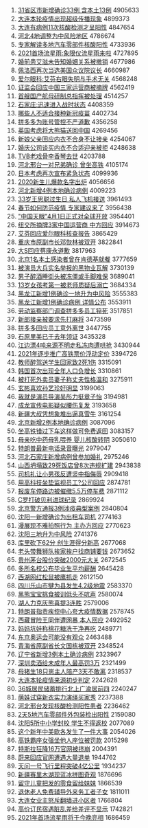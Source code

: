 1. [31省区市新增确诊33例 含本土13例](http://www.baidu.com/baidu?cl=3&tn=SE_baiduhomet8_jmjb7mjw&rsv_dl=fyb_top&fr=top1000&wd=31%CA%A1%C7%F8%CA%D0%D0%C2%D4%F6%C8%B7%D5%EF33%C0%FD%20%BA%AC%B1%BE%CD%C113%C0%FD) 4905633
1. [大连本轮疫情出现超级传播现象](http://www.baidu.com/baidu?cl=3&tn=SE_baiduhomet8_jmjb7mjw&rsv_dl=fyb_top&fr=top1000&wd=%B4%F3%C1%AC%B1%BE%C2%D6%D2%DF%C7%E9%B3%F6%CF%D6%B3%AC%BC%B6%B4%AB%B2%A5%CF%D6%CF%F3) 4899373
1. [大连有病例11次核酸检测才呈阳性](http://www.baidu.com/baidu?cl=3&tn=SE_baiduhomet8_jmjb7mjw&rsv_dl=fyb_top&fr=top1000&wd=%B4%F3%C1%AC%D3%D0%B2%A1%C0%FD11%B4%CE%BA%CB%CB%E1%BC%EC%B2%E2%B2%C5%B3%CA%D1%F4%D0%D4) 4847654
1. [河北4地调整为中风险地区](http://www.baidu.com/baidu?cl=3&tn=SE_baiduhomet8_jmjb7mjw&rsv_dl=fyb_top&fr=top1000&wd=%BA%D3%B1%B14%B5%D8%B5%F7%D5%FB%CE%AA%D6%D0%B7%E7%CF%D5%B5%D8%C7%F8) 4786674
1. [专家解读多地汽车零部件核酸阳性](http://www.baidu.com/baidu?cl=3&tn=SE_baiduhomet8_jmjb7mjw&rsv_dl=fyb_top&fr=top1000&wd=%D7%A8%BC%D2%BD%E2%B6%C1%B6%E0%B5%D8%C6%FB%B3%B5%C1%E3%B2%BF%BC%FE%BA%CB%CB%E1%D1%F4%D0%D4) 4733936
1. [2021首场流星雨:象限仪流星雨来啦](http://www.baidu.com/baidu?cl=3&tn=SE_baiduhomet8_jmjb7mjw&rsv_dl=fyb_top&fr=top1000&wd=2021%CA%D7%B3%A1%C1%F7%D0%C7%D3%EA%3A%CF%F3%CF%DE%D2%C7%C1%F7%D0%C7%D3%EA%C0%B4%C0%B2) 4727895
1. [婚前患艾滋未告知婚姻关系被撤销](http://www.baidu.com/baidu?cl=3&tn=SE_baiduhomet8_jmjb7mjw&rsv_dl=fyb_top&fr=top1000&wd=%BB%E9%C7%B0%BB%BC%B0%AC%D7%CC%CE%B4%B8%E6%D6%AA%BB%E9%D2%F6%B9%D8%CF%B5%B1%BB%B3%B7%CF%FA) 4677986
1. [佩洛西再次当选美国众议院议长](http://www.baidu.com/baidu?cl=3&tn=SE_baiduhomet8_jmjb7mjw&rsv_dl=fyb_top&fr=top1000&wd=%C5%E5%C2%E5%CE%F7%D4%D9%B4%CE%B5%B1%D1%A1%C3%C0%B9%FA%D6%DA%D2%E9%D4%BA%D2%E9%B3%A4) 4660987
1. [爱尔眼科:艾芬右眼失明与手术无关](http://www.baidu.com/baidu?cl=3&tn=SE_baiduhomet8_jmjb7mjw&rsv_dl=fyb_top&fr=top1000&wd=%B0%AE%B6%FB%D1%DB%BF%C6%3A%B0%AC%B7%D2%D3%D2%D1%DB%CA%A7%C3%F7%D3%EB%CA%D6%CA%F5%CE%DE%B9%D8) 4568248
1. [证监会回应中国三家运营商被摘牌](http://www.baidu.com/baidu?cl=3&tn=SE_baiduhomet8_jmjb7mjw&rsv_dl=fyb_top&fr=top1000&wd=%D6%A4%BC%E0%BB%E1%BB%D8%D3%A6%D6%D0%B9%FA%C8%FD%BC%D2%D4%CB%D3%AA%C9%CC%B1%BB%D5%AA%C5%C6) 4562419
1. [首艘国产航母研制总指挥被处理](http://www.baidu.com/baidu?cl=3&tn=SE_baiduhomet8_jmjb7mjw&rsv_dl=fyb_top&fr=top1000&wd=%CA%D7%CB%D2%B9%FA%B2%FA%BA%BD%C4%B8%D1%D0%D6%C6%D7%DC%D6%B8%BB%D3%B1%BB%B4%A6%C0%ED) 4514257
1. [石家庄:迅速进入战时状态](http://www.baidu.com/baidu?cl=3&tn=SE_baiduhomet8_jmjb7mjw&rsv_dl=fyb_top&fr=top1000&wd=%CA%AF%BC%D2%D7%AF%3A%D1%B8%CB%D9%BD%F8%C8%EB%D5%BD%CA%B1%D7%B4%CC%AC) 4408359
1. [哪些人不适合接种新冠疫苗](http://www.baidu.com/baidu?cl=3&tn=SE_baiduhomet8_jmjb7mjw&rsv_dl=fyb_top&fr=top1000&wd=%C4%C4%D0%A9%C8%CB%B2%BB%CA%CA%BA%CF%BD%D3%D6%D6%D0%C2%B9%DA%D2%DF%C3%E7) 4402734
1. [拼多多为账号管控不严道歉](http://www.baidu.com/baidu?cl=3&tn=SE_baiduhomet8_jmjb7mjw&rsv_dl=fyb_top&fr=top1000&wd=%C6%B4%B6%E0%B6%E0%CE%AA%D5%CB%BA%C5%B9%DC%BF%D8%B2%BB%D1%CF%B5%C0%C7%B8) 4356258
1. [英国考虑将大熊猫送回中国](http://www.baidu.com/baidu?cl=3&tn=SE_baiduhomet8_jmjb7mjw&rsv_dl=fyb_top&fr=top1000&wd=%D3%A2%B9%FA%BF%BC%C2%C7%BD%AB%B4%F3%D0%DC%C3%A8%CB%CD%BB%D8%D6%D0%B9%FA) 4269456
1. [新娘父亲回应内衣不合身不让接亲](http://www.baidu.com/baidu?cl=3&tn=SE_baiduhomet8_jmjb7mjw&rsv_dl=fyb_top&fr=top1000&wd=%D0%C2%C4%EF%B8%B8%C7%D7%BB%D8%D3%A6%C4%DA%D2%C2%B2%BB%BA%CF%C9%ED%B2%BB%C8%C3%BD%D3%C7%D7) 4254067
1. [婚庆公司谈买内衣不合适迎亲被拒](http://www.baidu.com/baidu?cl=3&tn=SE_baiduhomet8_jmjb7mjw&rsv_dl=fyb_top&fr=top1000&wd=%BB%E9%C7%EC%B9%AB%CB%BE%CC%B8%C2%F2%C4%DA%D2%C2%B2%BB%BA%CF%CA%CA%D3%AD%C7%D7%B1%BB%BE%DC) 4248638
1. [TVB老戏骨李香琴去世](http://www.baidu.com/baidu?cl=3&tn=SE_baiduhomet8_jmjb7mjw&rsv_dl=fyb_top&fr=top1000&wd=TVB%C0%CF%CF%B7%B9%C7%C0%EE%CF%E3%C7%D9%C8%A5%CA%C0) 4203788
1. [河北邢台一对兄弟确诊 曾坐高铁](http://www.baidu.com/baidu?cl=3&tn=SE_baiduhomet8_jmjb7mjw&rsv_dl=fyb_top&fr=top1000&wd=%BA%D3%B1%B1%D0%CF%CC%A8%D2%BB%B6%D4%D0%D6%B5%DC%C8%B7%D5%EF%20%D4%F8%D7%F8%B8%DF%CC%FA) 4105174
1. [日本考虑再次宣布紧急状态](http://www.baidu.com/baidu?cl=3&tn=SE_baiduhomet8_jmjb7mjw&rsv_dl=fyb_top&fr=top1000&wd=%C8%D5%B1%BE%BF%BC%C2%C7%D4%D9%B4%CE%D0%FB%B2%BC%BD%F4%BC%B1%D7%B4%CC%AC) 4099936
1. [2020新生儿爆款名字出炉](http://www.baidu.com/baidu?cl=3&tn=SE_baiduhomet8_jmjb7mjw&rsv_dl=fyb_top&fr=top1000&wd=2020%D0%C2%C9%FA%B6%F9%B1%AC%BF%EE%C3%FB%D7%D6%B3%F6%C2%AF) 4056656
1. [河北新增4例本地确诊病例](http://www.baidu.com/baidu?cl=3&tn=SE_baiduhomet8_jmjb7mjw&rsv_dl=fyb_top&fr=top1000&wd=%BA%D3%B1%B1%D0%C2%D4%F64%C0%FD%B1%BE%B5%D8%C8%B7%D5%EF%B2%A1%C0%FD) 4009223
1. [33岁王思聪过生日 私人飞机接送](http://www.baidu.com/baidu?cl=3&tn=SE_baiduhomet8_jmjb7mjw&rsv_dl=fyb_top&fr=top1000&wd=33%CB%EA%CD%F5%CB%BC%B4%CF%B9%FD%C9%FA%C8%D5%20%CB%BD%C8%CB%B7%C9%BB%FA%BD%D3%CB%CD) 3961493
1. [春节如何防范疫情 专家建议来了](http://www.baidu.com/baidu?cl=3&tn=SE_baiduhomet8_jmjb7mjw&rsv_dl=fyb_top&fr=top1000&wd=%B4%BA%BD%DA%C8%E7%BA%CE%B7%C0%B7%B6%D2%DF%C7%E9%20%D7%A8%BC%D2%BD%A8%D2%E9%C0%B4%C1%CB) 3956438
1. ["中国天眼"4月1日正式对全球开放](http://www.baidu.com/baidu?cl=3&tn=SE_baiduhomet8_jmjb7mjw&rsv_dl=fyb_top&fr=top1000&wd=%22%D6%D0%B9%FA%CC%EC%D1%DB%224%D4%C21%C8%D5%D5%FD%CA%BD%B6%D4%C8%AB%C7%F2%BF%AA%B7%C5) 3954401
1. [纽交所摘牌3家中国运营商 中方回应](http://www.baidu.com/baidu?cl=3&tn=SE_baiduhomet8_jmjb7mjw&rsv_dl=fyb_top&fr=top1000&wd=%C5%A6%BD%BB%CB%F9%D5%AA%C5%C63%BC%D2%D6%D0%B9%FA%D4%CB%D3%AA%C9%CC%20%D6%D0%B7%BD%BB%D8%D3%A6) 3914673
1. [艾芬回应爱尔眼科核查报告](http://www.baidu.com/baidu?cl=3&tn=SE_baiduhomet8_jmjb7mjw&rsv_dl=fyb_top&fr=top1000&wd=%B0%AC%B7%D2%BB%D8%D3%A6%B0%AE%B6%FB%D1%DB%BF%C6%BA%CB%B2%E9%B1%A8%B8%E6) 3865429
1. [重庆市原副市长邓恢林被双开](http://www.baidu.com/baidu?cl=3&tn=SE_baiduhomet8_jmjb7mjw&rsv_dl=fyb_top&fr=top1000&wd=%D6%D8%C7%EC%CA%D0%D4%AD%B8%B1%CA%D0%B3%A4%B5%CB%BB%D6%C1%D6%B1%BB%CB%AB%BF%AA) 3822841
1. [大S回应蔡康永道歉](http://www.baidu.com/baidu?cl=3&tn=SE_baiduhomet8_jmjb7mjw&rsv_dl=fyb_top&fr=top1000&wd=%B4%F3S%BB%D8%D3%A6%B2%CC%BF%B5%D3%C0%B5%C0%C7%B8) 3817963
1. [北京1名本土感染者曾在肯德基就餐](http://www.baidu.com/baidu?cl=3&tn=SE_baiduhomet8_jmjb7mjw&rsv_dl=fyb_top&fr=top1000&wd=%B1%B1%BE%A91%C3%FB%B1%BE%CD%C1%B8%D0%C8%BE%D5%DF%D4%F8%D4%DA%BF%CF%B5%C2%BB%F9%BE%CD%B2%CD) 3777659
1. [被演员大兵实名举报的黑物业瓦解](http://www.baidu.com/baidu?cl=3&tn=SE_baiduhomet8_jmjb7mjw&rsv_dl=fyb_top&fr=top1000&wd=%B1%BB%D1%DD%D4%B1%B4%F3%B1%F8%CA%B5%C3%FB%BE%D9%B1%A8%B5%C4%BA%DA%CE%EF%D2%B5%CD%DF%BD%E2) 3730139
1. [男子醉酒睡街头被冻僵或手脚难保](http://www.baidu.com/baidu?cl=3&tn=SE_baiduhomet8_jmjb7mjw&rsv_dl=fyb_top&fr=top1000&wd=%C4%D0%D7%D3%D7%ED%BE%C6%CB%AF%BD%D6%CD%B7%B1%BB%B6%B3%BD%A9%BB%F2%CA%D6%BD%C5%C4%D1%B1%A3) 3689041
1. [13岁女孩考第一被老师质疑后溺亡](http://www.baidu.com/baidu?cl=3&tn=SE_baiduhomet8_jmjb7mjw&rsv_dl=fyb_top&fr=top1000&wd=13%CB%EA%C5%AE%BA%A2%BF%BC%B5%DA%D2%BB%B1%BB%C0%CF%CA%A6%D6%CA%D2%C9%BA%F3%C4%E7%CD%F6) 3684334
1. [黑龙江新增1例确诊一地升为中风险](http://www.baidu.com/baidu?cl=3&tn=SE_baiduhomet8_jmjb7mjw&rsv_dl=fyb_top&fr=top1000&wd=%BA%DA%C1%FA%BD%AD%D0%C2%D4%F61%C0%FD%C8%B7%D5%EF%D2%BB%B5%D8%C9%FD%CE%AA%D6%D0%B7%E7%CF%D5) 3555383
1. [黑龙江新增1例确诊病例 详情公布](http://www.baidu.com/baidu?cl=3&tn=SE_baiduhomet8_jmjb7mjw&rsv_dl=fyb_top&fr=top1000&wd=%BA%DA%C1%FA%BD%AD%D0%C2%D4%F61%C0%FD%C8%B7%D5%EF%B2%A1%C0%FD%20%CF%EA%C7%E9%B9%AB%B2%BC) 3553911
1. [劳动监察部门调查拼多多员工猝死](http://www.baidu.com/baidu?cl=3&tn=SE_baiduhomet8_jmjb7mjw&rsv_dl=fyb_top&fr=top1000&wd=%C0%CD%B6%AF%BC%E0%B2%EC%B2%BF%C3%C5%B5%F7%B2%E9%C6%B4%B6%E0%B6%E0%D4%B1%B9%A4%E2%A7%CB%C0) 3517851
1. [新郎接亲被要求先打麻将](http://www.baidu.com/baidu?cl=3&tn=SE_baiduhomet8_jmjb7mjw&rsv_dl=fyb_top&fr=top1000&wd=%D0%C2%C0%C9%BD%D3%C7%D7%B1%BB%D2%AA%C7%F3%CF%C8%B4%F2%C2%E9%BD%AB) 3473599
1. [拼多多回应员工意外离世](http://www.baidu.com/baidu?cl=3&tn=SE_baiduhomet8_jmjb7mjw&rsv_dl=fyb_top&fr=top1000&wd=%C6%B4%B6%E0%B6%E0%BB%D8%D3%A6%D4%B1%B9%A4%D2%E2%CD%E2%C0%EB%CA%C0) 3447755
1. [石原里美已于去年领证](http://www.baidu.com/baidu?cl=3&tn=SE_baiduhomet8_jmjb7mjw&rsv_dl=fyb_top&fr=top1000&wd=%CA%AF%D4%AD%C0%EF%C3%C0%D2%D1%D3%DA%C8%A5%C4%EA%C1%EC%D6%A4) 3435328
1. [江边漂4吨来源不明走私冻肉遭哄抢](http://www.baidu.com/baidu?cl=3&tn=SE_baiduhomet8_jmjb7mjw&rsv_dl=fyb_top&fr=top1000&wd=%BD%AD%B1%DF%C6%AF4%B6%D6%C0%B4%D4%B4%B2%BB%C3%F7%D7%DF%CB%BD%B6%B3%C8%E2%D4%E2%BA%E5%C7%C0) 3430944
1. [2021年逐步推广高铁票价浮动定价](http://www.baidu.com/baidu?cl=3&tn=SE_baiduhomet8_jmjb7mjw&rsv_dl=fyb_top&fr=top1000&wd=2021%C4%EA%D6%F0%B2%BD%CD%C6%B9%E3%B8%DF%CC%FA%C6%B1%BC%DB%B8%A1%B6%AF%B6%A8%BC%DB) 3394726
1. [教师醉驾送学生回家致2死1伤](http://www.baidu.com/baidu?cl=3&tn=SE_baiduhomet8_jmjb7mjw&rsv_dl=fyb_top&fr=top1000&wd=%BD%CC%CA%A6%D7%ED%BC%DD%CB%CD%D1%A7%C9%FA%BB%D8%BC%D2%D6%C22%CB%C01%C9%CB) 3315091
1. [韩国首次出现全年人口负增长](http://www.baidu.com/baidu?cl=3&tn=SE_baiduhomet8_jmjb7mjw&rsv_dl=fyb_top&fr=top1000&wd=%BA%AB%B9%FA%CA%D7%B4%CE%B3%F6%CF%D6%C8%AB%C4%EA%C8%CB%BF%DA%B8%BA%D4%F6%B3%A4) 3310861
1. [被打死外卖员妻子称丈夫性格温和](http://www.baidu.com/baidu?cl=3&tn=SE_baiduhomet8_jmjb7mjw&rsv_dl=fyb_top&fr=top1000&wd=%B1%BB%B4%F2%CB%C0%CD%E2%C2%F4%D4%B1%C6%DE%D7%D3%B3%C6%D5%C9%B7%F2%D0%D4%B8%F1%CE%C2%BA%CD) 3275911
1. [玄彬喜欢孙艺珍好明显](http://www.baidu.com/baidu?cl=3&tn=SE_baiduhomet8_jmjb7mjw&rsv_dl=fyb_top&fr=top1000&wd=%D0%FE%B1%F2%CF%B2%BB%B6%CB%EF%D2%D5%D5%E4%BA%C3%C3%F7%CF%D4) 3199063
1. [我就是演员导演吴彤力挺章子怡](http://www.baidu.com/baidu?cl=3&tn=SE_baiduhomet8_jmjb7mjw&rsv_dl=fyb_top&fr=top1000&wd=%CE%D2%BE%CD%CA%C7%D1%DD%D4%B1%B5%BC%D1%DD%CE%E2%CD%AE%C1%A6%CD%A6%D5%C2%D7%D3%E2%F9) 3194981
1. [成龙宣传电影疑似腰伤复发](http://www.baidu.com/baidu?cl=3&tn=SE_baiduhomet8_jmjb7mjw&rsv_dl=fyb_top&fr=top1000&wd=%B3%C9%C1%FA%D0%FB%B4%AB%B5%E7%D3%B0%D2%C9%CB%C6%D1%FC%C9%CB%B8%B4%B7%A2) 3193658
1. [新疆大叔凭想象堆出逼真雪牛](http://www.baidu.com/baidu?cl=3&tn=SE_baiduhomet8_jmjb7mjw&rsv_dl=fyb_top&fr=top1000&wd=%D0%C2%BD%AE%B4%F3%CA%E5%C6%BE%CF%EB%CF%F3%B6%D1%B3%F6%B1%C6%D5%E6%D1%A9%C5%A3) 3161254
1. [北京新增2例本地确诊病例](http://www.baidu.com/baidu?cl=3&tn=SE_baiduhomet8_jmjb7mjw&rsv_dl=fyb_top&fr=top1000&wd=%B1%B1%BE%A9%D0%C2%D4%F62%C0%FD%B1%BE%B5%D8%C8%B7%D5%EF%B2%A1%C0%FD) 3087096
1. [坐高铁错过下车这样做可免费返回](http://www.baidu.com/baidu?cl=3&tn=SE_baiduhomet8_jmjb7mjw&rsv_dl=fyb_top&fr=top1000&wd=%D7%F8%B8%DF%CC%FA%B4%ED%B9%FD%CF%C2%B3%B5%D5%E2%D1%F9%D7%F6%BF%C9%C3%E2%B7%D1%B7%B5%BB%D8) 3083157
1. [母亲吃中药母乳喂养 婴儿核酸转阴](http://www.baidu.com/baidu?cl=3&tn=SE_baiduhomet8_jmjb7mjw&rsv_dl=fyb_top&fr=top1000&wd=%C4%B8%C7%D7%B3%D4%D6%D0%D2%A9%C4%B8%C8%E9%CE%B9%D1%F8%20%D3%A4%B6%F9%BA%CB%CB%E1%D7%AA%D2%F5) 3050610
1. [特朗普最新电话录音曝光](http://www.baidu.com/baidu?cl=3&tn=SE_baiduhomet8_jmjb7mjw&rsv_dl=fyb_top&fr=top1000&wd=%CC%D8%C0%CA%C6%D5%D7%EE%D0%C2%B5%E7%BB%B0%C2%BC%D2%F4%C6%D8%B9%E2) 2979047
1. [河北石家庄新增病例曾参加婚礼](http://www.baidu.com/baidu?cl=3&tn=SE_baiduhomet8_jmjb7mjw&rsv_dl=fyb_top&fr=top1000&wd=%BA%D3%B1%B1%CA%AF%BC%D2%D7%AF%D0%C2%D4%F6%B2%A1%C0%FD%D4%F8%B2%CE%BC%D3%BB%E9%C0%F1) 2975246
1. [山西坍塌致29死饭店曾8次违规扩建](http://www.baidu.com/baidu?cl=3&tn=SE_baiduhomet8_jmjb7mjw&rsv_dl=fyb_top&fr=top1000&wd=%C9%BD%CE%F7%CC%AE%CB%FA%D6%C229%CB%C0%B7%B9%B5%EA%D4%F88%B4%CE%CE%A5%B9%E6%C0%A9%BD%A8) 2943838
1. [司机礼让小男孩反遭竖中指侮辱](http://www.baidu.com/baidu?cl=3&tn=SE_baiduhomet8_jmjb7mjw&rsv_dl=fyb_top&fr=top1000&wd=%CB%BE%BB%FA%C0%F1%C8%C3%D0%A1%C4%D0%BA%A2%B7%B4%D4%E2%CA%FA%D6%D0%D6%B8%CE%EA%C8%E8) 2909418
1. [用高科技坐垫监视员工?公司回应](http://www.baidu.com/baidu?cl=3&tn=SE_baiduhomet8_jmjb7mjw&rsv_dl=fyb_top&fr=top1000&wd=%D3%C3%B8%DF%BF%C6%BC%BC%D7%F8%B5%E6%BC%E0%CA%D3%D4%B1%B9%A4%3F%B9%AB%CB%BE%BB%D8%D3%A6) 2874781
1. [报废车停路边被催缴5.5万停车费](http://www.baidu.com/baidu?cl=3&tn=SE_baiduhomet8_jmjb7mjw&rsv_dl=fyb_top&fr=top1000&wd=%B1%A8%B7%CF%B3%B5%CD%A3%C2%B7%B1%DF%B1%BB%B4%DF%BD%C95.5%CD%F2%CD%A3%B3%B5%B7%D1) 2871112
1. [C罗打破贝利进球纪录](http://www.baidu.com/baidu?cl=3&tn=SE_baiduhomet8_jmjb7mjw&rsv_dl=fyb_top&fr=top1000&wd=C%C2%DE%B4%F2%C6%C6%B1%B4%C0%FB%BD%F8%C7%F2%BC%CD%C2%BC) 2869924
1. [北京警方通报3例涉疫典型案例](http://www.baidu.com/baidu?cl=3&tn=SE_baiduhomet8_jmjb7mjw&rsv_dl=fyb_top&fr=top1000&wd=%B1%B1%BE%A9%BE%AF%B7%BD%CD%A8%B1%A83%C0%FD%C9%E6%D2%DF%B5%E4%D0%CD%B0%B8%C0%FD) 2840804
1. [沈阳一新增确诊为出租车司机](http://www.baidu.com/baidu?cl=3&tn=SE_baiduhomet8_jmjb7mjw&rsv_dl=fyb_top&fr=top1000&wd=%C9%F2%D1%F4%D2%BB%D0%C2%D4%F6%C8%B7%D5%EF%CE%AA%B3%F6%D7%E2%B3%B5%CB%BE%BB%FA) 2774163
1. [漫展现不雅拍照行为 主办方回应](http://www.baidu.com/baidu?cl=3&tn=SE_baiduhomet8_jmjb7mjw&rsv_dl=fyb_top&fr=top1000&wd=%C2%FE%D5%B9%CF%D6%B2%BB%D1%C5%C5%C4%D5%D5%D0%D0%CE%AA%20%D6%F7%B0%EC%B7%BD%BB%D8%D3%A6) 2770623
1. [沈阳三地升为中风险](http://www.baidu.com/baidu?cl=3&tn=SE_baiduhomet8_jmjb7mjw&rsv_dl=fyb_top&fr=top1000&wd=%C9%F2%D1%F4%C8%FD%B5%D8%C9%FD%CE%AA%D6%D0%B7%E7%CF%D5) 2741376
1. [库里砍下62分 创生涯得分新高](http://www.baidu.com/baidu?cl=3&tn=SE_baiduhomet8_jmjb7mjw&rsv_dl=fyb_top&fr=top1000&wd=%BF%E2%C0%EF%BF%B3%CF%C262%B7%D6%20%B4%B4%C9%FA%D1%C4%B5%C3%B7%D6%D0%C2%B8%DF) 2677068
1. [老头带舞狮队挨家挨户找商铺要钱](http://www.baidu.com/baidu?cl=3&tn=SE_baiduhomet8_jmjb7mjw&rsv_dl=fyb_top&fr=top1000&wd=%C0%CF%CD%B7%B4%F8%CE%E8%CA%A8%B6%D3%B0%A4%BC%D2%B0%A4%BB%A7%D5%D2%C9%CC%C6%CC%D2%AA%C7%AE) 2673652
1. [贵州茅台股价突破2000元大关](http://www.baidu.com/baidu?cl=3&tn=SE_baiduhomet8_jmjb7mjw&rsv_dl=fyb_top&fr=top1000&wd=%B9%F3%D6%DD%C3%A9%CC%A8%B9%C9%BC%DB%CD%BB%C6%C62000%D4%AA%B4%F3%B9%D8) 2672545
1. [多所名校公布毕业生平均薪酬](http://www.baidu.com/baidu?cl=3&tn=SE_baiduhomet8_jmjb7mjw&rsv_dl=fyb_top&fr=top1000&wd=%B6%E0%CB%F9%C3%FB%D0%A3%B9%AB%B2%BC%B1%CF%D2%B5%C9%FA%C6%BD%BE%F9%D0%BD%B3%EA) 2645428
1. [西湖网红松鼠被鹰抓走](http://www.baidu.com/baidu?cl=3&tn=SE_baiduhomet8_jmjb7mjw&rsv_dl=fyb_top&fr=top1000&wd=%CE%F7%BA%FE%CD%F8%BA%EC%CB%C9%CA%F3%B1%BB%D3%A5%D7%A5%D7%DF) 2612150
1. [四川乐山市犍为县发生4.2级地震](http://www.baidu.com/baidu?cl=3&tn=SE_baiduhomet8_jmjb7mjw&rsv_dl=fyb_top&fr=top1000&wd=%CB%C4%B4%A8%C0%D6%C9%BD%CA%D0%EA%F9%CE%AA%CF%D8%B7%A2%C9%FA4.2%BC%B6%B5%D8%D5%F0) 2583370
1. [黑熊宝宝挑食被训低头不吭声](http://www.baidu.com/baidu?cl=3&tn=SE_baiduhomet8_jmjb7mjw&rsv_dl=fyb_top&fr=top1000&wd=%BA%DA%D0%DC%B1%A6%B1%A6%CC%F4%CA%B3%B1%BB%D1%B5%B5%CD%CD%B7%B2%BB%BF%D4%C9%F9) 2580074
1. [湖人力克灰熊喜提3连胜](http://www.baidu.com/baidu?cl=3&tn=SE_baiduhomet8_jmjb7mjw&rsv_dl=fyb_top&fr=top1000&wd=%BA%FE%C8%CB%C1%A6%BF%CB%BB%D2%D0%DC%CF%B2%CC%E13%C1%AC%CA%A4) 2579006
1. [特朗普指责疾控中心夸大疫情数据](http://www.baidu.com/baidu?cl=3&tn=SE_baiduhomet8_jmjb7mjw&rsv_dl=fyb_top&fr=top1000&wd=%CC%D8%C0%CA%C6%D5%D6%B8%D4%F0%BC%B2%BF%D8%D6%D0%D0%C4%BF%E4%B4%F3%D2%DF%C7%E9%CA%FD%BE%DD) 2578745
1. [西藏冒险王同伴遭网暴 本人回应](http://www.baidu.com/baidu?cl=3&tn=SE_baiduhomet8_jmjb7mjw&rsv_dl=fyb_top&fr=top1000&wd=%CE%F7%B2%D8%C3%B0%CF%D5%CD%F5%CD%AC%B0%E9%D4%E2%CD%F8%B1%A9%20%B1%BE%C8%CB%BB%D8%D3%A6) 2492952
1. [妈妈坑娃称棉花糖洗干净再吃](http://www.baidu.com/baidu?cl=3&tn=SE_baiduhomet8_jmjb7mjw&rsv_dl=fyb_top&fr=top1000&wd=%C2%E8%C2%E8%BF%D3%CD%DE%B3%C6%C3%DE%BB%A8%CC%C7%CF%B4%B8%C9%BE%BB%D4%D9%B3%D4) 2489771
1. [东京奥运会可能没有观众](http://www.baidu.com/baidu?cl=3&tn=SE_baiduhomet8_jmjb7mjw&rsv_dl=fyb_top&fr=top1000&wd=%B6%AB%BE%A9%B0%C2%D4%CB%BB%E1%BF%C9%C4%DC%C3%BB%D3%D0%B9%DB%D6%DA) 2463488
1. [青海省原副省长文国栋被双开](http://www.baidu.com/baidu?cl=3&tn=SE_baiduhomet8_jmjb7mjw&rsv_dl=fyb_top&fr=top1000&wd=%C7%E0%BA%A3%CA%A1%D4%AD%B8%B1%CA%A1%B3%A4%CE%C4%B9%FA%B6%B0%B1%BB%CB%AB%BF%AA) 2348524
1. [辽宁省新增3例本土确诊病例](http://www.baidu.com/baidu?cl=3&tn=SE_baiduhomet8_jmjb7mjw&rsv_dl=fyb_top&fr=top1000&wd=%C1%C9%C4%FE%CA%A1%D0%C2%D4%F63%C0%FD%B1%BE%CD%C1%C8%B7%D5%EF%B2%A1%C0%FD) 2323967
1. [深圳卖酒给未成年人最高罚3万](http://www.baidu.com/baidu?cl=3&tn=SE_baiduhomet8_jmjb7mjw&rsv_dl=fyb_top&fr=top1000&wd=%C9%EE%DB%DA%C2%F4%BE%C6%B8%F8%CE%B4%B3%C9%C4%EA%C8%CB%D7%EE%B8%DF%B7%A33%CD%F2) 2321499
1. [母猪生18只崽主人陪产3天不敢离](http://www.baidu.com/baidu?cl=3&tn=SE_baiduhomet8_jmjb7mjw&rsv_dl=fyb_top&fr=top1000&wd=%C4%B8%D6%ED%C9%FA18%D6%BB%E1%CC%D6%F7%C8%CB%C5%E3%B2%FA3%CC%EC%B2%BB%B8%D2%C0%EB) 2318537
1. [大连本轮疫情来源初步判定](http://www.baidu.com/baidu?cl=3&tn=SE_baiduhomet8_jmjb7mjw&rsv_dl=fyb_top&fr=top1000&wd=%B4%F3%C1%AC%B1%BE%C2%D6%D2%DF%C7%E9%C0%B4%D4%B4%B3%F5%B2%BD%C5%D0%B6%A8) 2242628
1. [36城居民储蓄排行北上广渝居前四](http://www.baidu.com/baidu?cl=3&tn=SE_baiduhomet8_jmjb7mjw&rsv_dl=fyb_top&fr=top1000&wd=36%B3%C7%BE%D3%C3%F1%B4%A2%D0%EE%C5%C5%D0%D0%B1%B1%C9%CF%B9%E3%D3%E5%BE%D3%C7%B0%CB%C4) 2240247
1. [萌娃试穿新衣实力演绎买家秀](http://www.baidu.com/baidu?cl=3&tn=SE_baiduhomet8_jmjb7mjw&rsv_dl=fyb_top&fr=top1000&wd=%C3%C8%CD%DE%CA%D4%B4%A9%D0%C2%D2%C2%CA%B5%C1%A6%D1%DD%D2%EF%C2%F2%BC%D2%D0%E3) 2237388
1. [河北邢台发现核酸检测阳性患者](http://www.baidu.com/baidu?cl=3&tn=SE_baiduhomet8_jmjb7mjw&rsv_dl=fyb_top&fr=top1000&wd=%BA%D3%B1%B1%D0%CF%CC%A8%B7%A2%CF%D6%BA%CB%CB%E1%BC%EC%B2%E2%D1%F4%D0%D4%BB%BC%D5%DF) 2236462
1. [2天5地汽车零部件外包装检出阳性](http://www.baidu.com/baidu?cl=3&tn=SE_baiduhomet8_jmjb7mjw&rsv_dl=fyb_top&fr=top1000&wd=2%CC%EC5%B5%D8%C6%FB%B3%B5%C1%E3%B2%BF%BC%FE%CD%E2%B0%FC%D7%B0%BC%EC%B3%F6%D1%F4%D0%D4) 2159080
1. [沈阳5所中小学封校 学生不得返校](http://www.baidu.com/baidu?cl=3&tn=SE_baiduhomet8_jmjb7mjw&rsv_dl=fyb_top&fr=top1000&wd=%C9%F2%D1%F45%CB%F9%D6%D0%D0%A1%D1%A7%B7%E2%D0%A3%20%D1%A7%C9%FA%B2%BB%B5%C3%B7%B5%D0%A3) 2077089
1. [这个新年中美欧各发生了一件大事](http://www.baidu.com/baidu?cl=3&tn=SE_baiduhomet8_jmjb7mjw&rsv_dl=fyb_top&fr=top1000&wd=%D5%E2%B8%F6%D0%C2%C4%EA%D6%D0%C3%C0%C5%B7%B8%F7%B7%A2%C9%FA%C1%CB%D2%BB%BC%FE%B4%F3%CA%C2) 2054026
1. [高铁霸座女强坐他人座位被罚款](http://www.baidu.com/baidu?cl=3&tn=SE_baiduhomet8_jmjb7mjw&rsv_dl=fyb_top&fr=top1000&wd=%B8%DF%CC%FA%B0%D4%D7%F9%C5%AE%C7%BF%D7%F8%CB%FB%C8%CB%D7%F9%CE%BB%B1%BB%B7%A3%BF%EE) 2015298
1. [特斯拉狂降16万官网被挤崩](http://www.baidu.com/baidu?cl=3&tn=SE_baiduhomet8_jmjb7mjw&rsv_dl=fyb_top&fr=top1000&wd=%CC%D8%CB%B9%C0%AD%BF%F1%BD%B516%CD%F2%B9%D9%CD%F8%B1%BB%BC%B7%B1%C0) 2004391
1. [蔚来回应官网遭遇大量退单](http://www.baidu.com/baidu?cl=3&tn=SE_baiduhomet8_jmjb7mjw&rsv_dl=fyb_top&fr=top1000&wd=%CE%B5%C0%B4%BB%D8%D3%A6%B9%D9%CD%F8%D4%E2%D3%F6%B4%F3%C1%BF%CD%CB%B5%A5) 1944762
1. [天问一号飞行里程突破4亿公里](http://www.baidu.com/baidu?cl=3&tn=SE_baiduhomet8_jmjb7mjw&rsv_dl=fyb_top&fr=top1000&wd=%CC%EC%CE%CA%D2%BB%BA%C5%B7%C9%D0%D0%C0%EF%B3%CC%CD%BB%C6%C64%D2%DA%B9%AB%C0%EF) 1934237
1. [新疆赛里木湖现蓝冰拼图奇观](http://www.baidu.com/baidu?cl=3&tn=SE_baiduhomet8_jmjb7mjw&rsv_dl=fyb_top&fr=top1000&wd=%D0%C2%BD%AE%C8%FC%C0%EF%C4%BE%BA%FE%CF%D6%C0%B6%B1%F9%C6%B4%CD%BC%C6%E6%B9%DB) 1876696
1. [留守儿童把发的零食留给妹妹](http://www.baidu.com/baidu?cl=3&tn=SE_baiduhomet8_jmjb7mjw&rsv_dl=fyb_top&fr=top1000&wd=%C1%F4%CA%D8%B6%F9%CD%AF%B0%D1%B7%A2%B5%C4%C1%E3%CA%B3%C1%F4%B8%F8%C3%C3%C3%C3) 1866539
1. [退休老人免费辅导外来务工者子女](http://www.baidu.com/baidu?cl=3&tn=SE_baiduhomet8_jmjb7mjw&rsv_dl=fyb_top&fr=top1000&wd=%CD%CB%D0%DD%C0%CF%C8%CB%C3%E2%B7%D1%B8%A8%B5%BC%CD%E2%C0%B4%CE%F1%B9%A4%D5%DF%D7%D3%C5%AE) 1811011
1. [大连女业主怒斥翻墙进小区者](http://www.baidu.com/baidu?cl=3&tn=SE_baiduhomet8_jmjb7mjw&rsv_dl=fyb_top&fr=top1000&wd=%B4%F3%C1%AC%C5%AE%D2%B5%D6%F7%C5%AD%B3%E2%B7%AD%C7%BD%BD%F8%D0%A1%C7%F8%D5%DF) 1766804
1. [高价订民宿遇脏乱差给差评不显示](http://www.baidu.com/baidu?cl=3&tn=SE_baiduhomet8_jmjb7mjw&rsv_dl=fyb_top&fr=top1000&wd=%B8%DF%BC%DB%B6%A9%C3%F1%CB%DE%D3%F6%D4%E0%C2%D2%B2%EE%B8%F8%B2%EE%C6%C0%B2%BB%CF%D4%CA%BE) 1742821
1. [2021年首场流星雨将于今晚亮相](http://www.baidu.com/baidu?cl=3&tn=SE_baiduhomet8_jmjb7mjw&rsv_dl=fyb_top&fr=top1000&wd=2021%C4%EA%CA%D7%B3%A1%C1%F7%D0%C7%D3%EA%BD%AB%D3%DA%BD%F1%CD%ED%C1%C1%CF%E0) 1686459